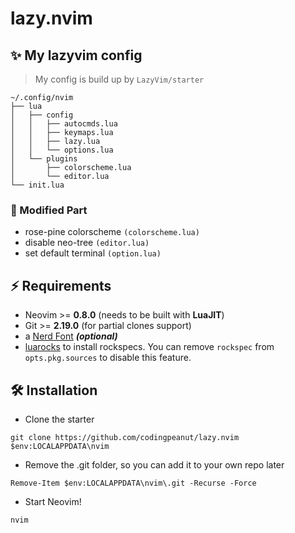 # lazy.nvim

## ✨ My lazyvim config
> My config is build up by `LazyVim/starter`
```plaintext
~/.config/nvim
├── lua
│   ├── config
│   │   ├── autocmds.lua
│   │   ├── keymaps.lua
│   │   ├── lazy.lua
│   │   └── options.lua
│   └── plugins
│       ├── colorscheme.lua
│       └── editor.lua
└── init.lua
```
### 🔎 Modified Part
- rose-pine colorscheme `(colorscheme.lua)`
- disable neo-tree `(editor.lua)`
- set default terminal `(option.lua)`

## ⚡️ Requirements
- Neovim >= **0.8.0** (needs to be built with **LuaJIT**)
- Git >= **2.19.0** (for partial clones support)
- a [Nerd Font](https://www.nerdfonts.com/) **_(optional)_**
- [luarocks](https://luarocks.org/) to install rockspecs.
  You can remove `rockspec` from `opts.pkg.sources` to disable this feature.

## 🛠️ Installation
- Clone the starter
```plaintext
git clone https://github.com/codingpeanut/lazy.nvim $env:LOCALAPPDATA\nvim
```

- Remove the .git folder, so you can add it to your own repo later
```plaintext
Remove-Item $env:LOCALAPPDATA\nvim\.git -Recurse -Force
```

- Start Neovim!
```plaintext
nvim
```
